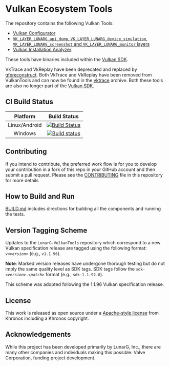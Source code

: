 # Vulkan Ecosystem Tools

The repository contains the following Vulkan Tools:
- [Vulkan Configurator](vkconfig/README.md)
- [`VK_LAYER_LUNARG_api_dump`, `VK_LAYER_LUNARG_device_simulation`, `VK_LAYER_LUNARG_screenshot` and `VK_LAYER_LUNARG_monitor` layers](layersvt/README.md)
- [Vulkan Installation Analyzer](via/README.md)

These tools have binaries included within the [Vulkan SDK](https://www.lunarg.com/vulkan-sdk/).

VkTrace and VkReplay have been deprecated and replaced by [gfxreconstruct](https://github.com/LunarG/gfxreconstruct).
Both VkTrace and VkReplay have been removed from VulkanTools and can now be found in the [vktrace](https://github.com/LunarG/vktrace) archive.
Both these tools are also no longer part of the [Vulkan SDK](https://www.lunarg.com/vulkan-sdk/).

## CI Build Status
| Platform | Build Status |
|:--------:|:------------:|
| Linux/Android | [![Build Status](https://travis-ci.com/LunarG/VulkanTools.svg?branch=master)](https://travis-ci.com/LunarG/VulkanTools) |
| Windows | [![Build status](https://ci.appveyor.com/api/projects/status/2ncmy766ufb2hnh2/branch/master?svg=true)](https://ci.appveyor.com/project/karl-lunarg/vulkantools/branch/master) |

## Contributing

If you intend to contribute, the preferred work flow is for you to develop your contribution
in a fork of this repo in your GitHub account and then submit a pull request.
Please see the [CONTRIBUTING](CONTRIBUTING.md) file in this repository for more details

## How to Build and Run

[BUILD.md](BUILD.md) includes directions for building all the components and running the tests.

## Version Tagging Scheme

Updates to the `LunarG-VulkanTools` repository which correspond to a new Vulkan specification release are tagged using the following format: `v<`_`version`_`>` (e.g., `v1.1.96`).

**Note**: Marked version releases have undergone thorough testing but do not imply the same quality level as SDK tags. SDK tags follow the `sdk-<`_`version`_`>.<`_`patch`_`>` format (e.g., `sdk-1.1.92.0`).

This scheme was adopted following the 1.1.96 Vulkan specification release.

## License
This work is released as open source under a [Apache-style license](LICENSE.txt) from Khronos including a Khronos copyright.

## Acknowledgements
While this project has been developed primarily by LunarG, Inc., there are many other companies and individuals making this possible: Valve Corporation, funding project development.
